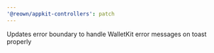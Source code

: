 ```yaml
---
'@reown/appkit-controllers': patch
---
```


Updates error boundary to handle WalletKit error messages on toast properly
